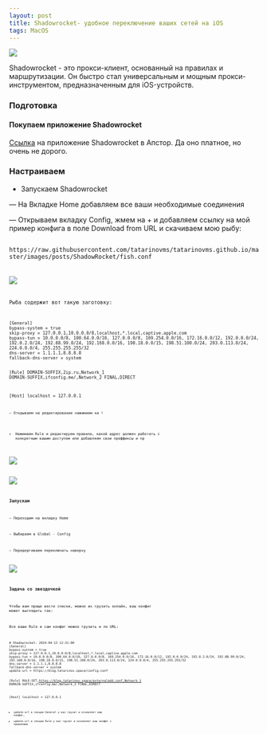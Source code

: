 ```yaml
---
layout: post
title: Shadowrocket- удобное переключение ваших сетей на iOS
tags: MacOS
---
```

![](https://raw.githubusercontent.com/tatarinovms/tatarinovms.github.io/master/images/posts/ShadowRocket/logo.png)

Shadowrocket - это прокси-клиент, основанный на правилах и маршрутизации. Он быстро стал универсальным и мощным прокси-инструментом, предназначенным для iOS-устройств.

### Подготовка

#### Покупаем приложение Shadowrocket

[Ссылка](https://apps.apple.com/ru/app/shadowrocket/id932747118) на приложение Shadowrocket в Апстор. Да оно платное, но очень не дорого.

### Настраиваем

- Запускаем Shadowrocket

— На Вкладке Home добавляем все ваши необходимые соединения

— Открываем вкладку Config, жмем на + и добавляем ссылку на мой пример конфига в поле Download from URL и скачиваем мою рыбу:

<code>
https://raw.githubusercontent.com/tatarinovms/tatarinovms.github.io/master/images/posts/ShadowRocket/fish.conf
<code>

![](https://raw.githubusercontent.com/tatarinovms/tatarinovms.github.io/master/images/posts/ShadowRocket/1.png)


Рыба содержит вот такую заготовку: 

<code>
[General]
bypass-system = true
skip-proxy = 127.0.0.1,10.0.0.0/8,localhost,*.local,captive.apple.com
bypass-tun = 10.0.0.0/8, 100.64.0.0/10, 127.0.0.0/8, 169.254.0.0/16, 172.16.0.0/12, 192.0.0.0/24, 192.0.2.0/24, 192.88.99.0/24, 192.168.0.0/16, 198.18.0.0/15, 198.51.100.0/24, 203.0.113.0/24, 224.0.0.0/4, 255.255.255.255/32
dns-server = 1.1.1.1,8.8.8.8
fallback-dns-server = system

[Rule]
DOMAIN-SUFFIX,2ip.ru,Network_1
DOMAIN-SUFFIX,ifconfig.me/,Network_2
FINAL,DIRECT

[Host]
localhost = 127.0.0.1
<code>

— Открываем на редактирование нажимаем на ! 

- Нажимаем Rule и редактируем правила, какой адрес должен работать с конкретным вашим доступом или добавляем свои преффиксы и пр

![](https://raw.githubusercontent.com/tatarinovms/tatarinovms.github.io/master/images/posts/ShadowRocket/2.png)

![](https://raw.githubusercontent.com/tatarinovms/tatarinovms.github.io/master/images/posts/ShadowRocket/3.png)

### Запускам

— Переходим на вкладку Home

— Выбираем в Global - Config

— Передергиваем переключать наверху

![](https://raw.githubusercontent.com/tatarinovms/tatarinovms.github.io/master/images/posts/ShadowRocket/4.png)


### Задача со звездочкой 

Чтобы вам проще вести списки, можно их грузить онлайн, ваш конфиг может выглядить так:

Все ваши Rule и сам конфиг можно грузить и по URL:

<code>
# Shadowrocket: 2024-04-13 12:31:00
[General]
bypass-system = true
skip-proxy = 127.0.0.1,10.0.0.0/8,localhost,*.local,captive.apple.com
bypass-tun = 10.0.0.0/8, 100.64.0.0/10, 127.0.0.0/8, 169.254.0.0/16, 172.16.0.0/12, 192.0.0.0/24, 192.0.2.0/24, 192.88.99.0/24, 192.168.0.0/16, 198.18.0.0/15, 198.51.100.0/24, 203.0.113.0/24, 224.0.0.0/4, 255.255.255.255/32
dns-server = 1.1.1.1,8.8.8.8
fallback-dns-server = system
update-url = https://blog.tatarinov.space/config.conf

[Rule]
RULE-SET,https://blog.tatarinov.space/externaladd.conf,Network_1
DOMAIN-SUFFIX,ifconfig.me/,Network_2
FINAL,DIRECT

[Host]
localhost = 127.0.0.1
<code>

- update-url в секции General у вас грузит и основляет ваш конфиг,
- update-url в секции Rule у вас грузит и основляет ваш конфиг c правилами

